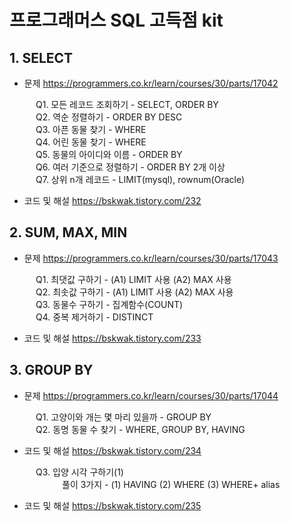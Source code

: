 # 프로그래머스 SQL 고득점 kit

  
  ## 1. SELECT
  * 문제
  https://programmers.co.kr/learn/courses/30/parts/17042
  
　　　Q1. 모든 레코드 조회하기 - SELECT, ORDER BY   
　　　Q2. 역순 정렬하기 - ORDER BY DESC   
　　　Q3. 아픈 동물 찾기 - WHERE   
　　　Q4. 어린 동물 찾기 - WHERE   
　　　Q5. 동물의 아이디와 이름 - ORDER BY   
　　　Q6. 여러 기준으로 정렬하기 - ORDER BY 2개 이상   
　　　Q7. 상위 n개 레코드 - LIMIT(mysql), rownum(Oracle)   
      
* 코드 및 해설 https://bskwak.tistory.com/232

## 2. SUM, MAX, MIN
  * 문제
  https://programmers.co.kr/learn/courses/30/parts/17043
  
　　　Q1. 최댓값 구하기 - (A1) LIMIT 사용 (A2) MAX 사용   
　　　Q2. 최솟값 구하기 - (A1) LIMIT 사용 (A2) MAX 사용   
　　　Q3. 동물수 구하기 - 집계함수(COUNT)   
　　　Q4. 중복 제거하기 - DISTINCT   
      
  * 코드 및 해설
  https://bskwak.tistory.com/233
  ## 3. GROUP BY
  * 문제
  https://programmers.co.kr/learn/courses/30/parts/17044
  
　　　Q1. 고양이와 개는 몇 마리 있을까 - GROUP BY   
　　　Q2. 동명 동물 수 찾기 - WHERE, GROUP BY, HAVING
      
* 코드 및 해설
   https://bskwak.tistory.com/234

  
　　　Q3. 입양 시각 구하기(1)  
　　　　　　풀이 3가지 - (1) HAVING (2) WHERE (3) WHERE+ alias   
   * 코드 및 해설
   https://bskwak.tistory.com/235
   
   
   
   
